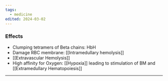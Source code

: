 ```yaml
---
tags:
  - medicine
edited: 2024-03-02
---
```

### Effects
- Clumping tetramers of Beta chains: HbH
- Damage RBC membrane: [[Intramedullary hemolysis]]
- [[Extravascular Hemolysis]]
- High affinity for Oxygen: [[Hypoxia]] leading to stimulation of BM and [[Extramedullary Hematopoiesis]] 

---
